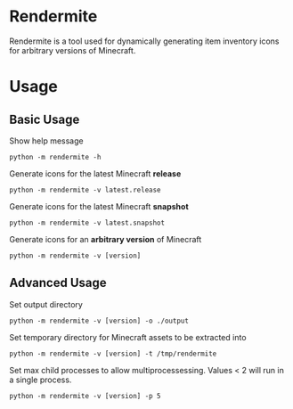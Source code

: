 # Rendermite
Rendermite is a tool used for dynamically generating item inventory icons for arbitrary versions of Minecraft.

# Usage
## Basic Usage
Show help message
```
python -m rendermite -h
```

Generate icons for the latest Minecraft **release**
```
python -m rendermite -v latest.release
```

Generate icons for the latest Minecraft **snapshot**
```
python -m rendermite -v latest.snapshot
```

Generate icons for an **arbitrary version** of Minecraft
```
python -m rendermite -v [version]
```
## Advanced Usage
Set output directory 
```
python -m rendermite -v [version] -o ./output
```

Set temporary directory for Minecraft assets to be extracted into
```
python -m rendermite -v [version] -t /tmp/rendermite
```

Set max child processes to allow multiprocessessing. Values < 2 will run in a single process.
```
python -m rendermite -v [version] -p 5
```